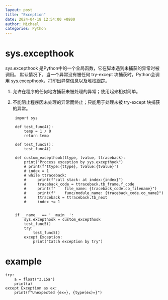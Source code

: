```yaml
---
layout: post
title: "Exception"
date: 2024-04-18 12:54:00 +0800
author: Michael
categories: Python
---
```


# sys.excepthook
sys.excepthook 是Python中的一个全局函数，它在脚本遇到未捕获的异常时被调用。
默认情况下，当一个异常没有被任何 try-except 块捕获时，Python会调用 sys.excepthook，打印出异常信息以及堆栈跟踪。

1. 允许在程序的任何地方捕获未被处理的异常；使用起来相对简单。
2. 不能阻止程序因未处理的异常而终止；只能用于处理未被 try-except 块捕获的异常。


        import sys

        def test_func4():
            temp = 1 / 0
            return temp

        def test_func5():
            test_func4()

        def custom_excepthook(ttype, tvalue, ttraceback):
            print("Process exception by sys.excepthook")
            # print(f'ttype:{ttype}, tvalue:{tvalue}')
            # index = 1
            # while ttraceback:
            #     print(f"call stack: at index:{index}")
            #     traceback_code = ttraceback.tb_frame.f_code
            #     print(f"    file_name: {traceback_code.co_filename}")
            #     print(f"    func/module_name: {traceback_code.co_name}")
            #     ttraceback = ttraceback.tb_next
            #     index += 1


        if __name__ == '__main__':
            sys.excepthook = custom_excepthook
            test_func5()
            try:
                test_func5()
            except Exception:
                print("Catch exception by try")

# example
    try:
        a = float("3.15a")
        print(a)
    except Exception as ex:
        print(f"Unexpected {ex=}, {type(ex)=}")